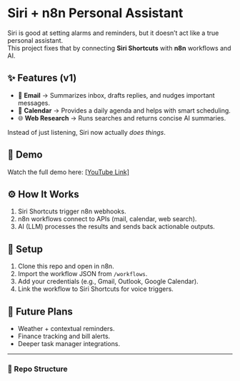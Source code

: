 # Siri + n8n Personal Assistant

Siri is good at setting alarms and reminders, but it doesn’t act like a true personal assistant.  
This project fixes that by connecting **Siri Shortcuts** with **n8n** workflows and AI.  

## ✨ Features (v1)
- 📧 **Email** → Summarizes inbox, drafts replies, and nudges important messages.  
- 📅 **Calendar** → Provides a daily agenda and helps with smart scheduling.  
- 🌐 **Web Research** → Runs searches and returns concise AI summaries.  

Instead of just listening, Siri now actually *does things*.  

## 🎥 Demo
Watch the full demo here: [[YouTube Link]](https://youtu.be/TNvFyeE1ILY)  

## ⚙️ How It Works
1. Siri Shortcuts trigger n8n webhooks.  
2. n8n workflows connect to APIs (mail, calendar, web search).  
3. AI (LLM) processes the results and sends back actionable outputs.  

## 🚀 Setup
1. Clone this repo and open in n8n.  
2. Import the workflow JSON from `/workflows`.  
3. Add your credentials (e.g., Gmail, Outlook, Google Calendar).  
4. Link the workflow to Siri Shortcuts for voice triggers.  

## 🔮 Future Plans
- Weather + contextual reminders.  
- Finance tracking and bill alerts.  
- Deeper task manager integrations.  

---

### 📂 Repo Structure
